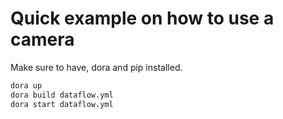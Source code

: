 # Quick example on how to use a camera

Make sure to have, dora and pip installed.

```bash
dora up
dora build dataflow.yml
dora start dataflow.yml
```

